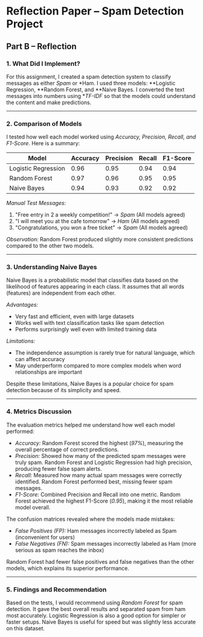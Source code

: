 # Reflection Paper – Spam Detection Project

## Part B – Reflection

### 1. What Did I Implement?
For this assignment, I created a spam detection system to classify messages as either *Spam* or *Ham. I used three models: **Logistic Regression, **Random Forest, and **Naive Bayes. I converted the text messages into numbers using **TF-IDF* so that the models could understand the content and make predictions.

---

### 2. Comparison of Models
I tested how well each model worked using *Accuracy, Precision, Recall, and F1-Score*. Here is a summary:

| Model               | Accuracy | Precision | Recall | F1-Score |
|--------------------|---------|----------|--------|----------|
| Logistic Regression | 0.96    | 0.95     | 0.94   | 0.94     |
| Random Forest       | 0.97    | 0.96     | 0.95   | 0.95     |
| Naive Bayes         | 0.94    | 0.93     | 0.92   | 0.92     |

*Manual Test Messages:*

1. "Free entry in 2 a weekly competition!" → *Spam* (All models agreed)  
2. "I will meet you at the cafe tomorrow" → *Ham* (All models agreed)  
3. "Congratulations, you won a free ticket" → *Spam* (All models agreed)  

*Observation:* Random Forest produced slightly more consistent predictions compared to the other two models.

---

### 3. Understanding Naive Bayes
Naive Bayes is a probabilistic model that classifies data based on the likelihood of features appearing in each class. It assumes that all words (features) are independent from each other.

*Advantages:*
- Very fast and efficient, even with large datasets
- Works well with text classification tasks like spam detection
- Performs surprisingly well even with limited training data

*Limitations:*
- The independence assumption is rarely true for natural language, which can affect accuracy
- May underperform compared to more complex models when word relationships are important

Despite these limitations, Naive Bayes is a popular choice for spam detection because of its simplicity and speed.

---

### 4. Metrics Discussion
The evaluation metrics helped me understand how well each model performed:

- *Accuracy:* Random Forest scored the highest (*97%*), measuring the overall percentage of correct predictions.  
- *Precision:* Showed how many of the predicted spam messages were truly spam. Random Forest and Logistic Regression had high precision, producing fewer false spam alerts.  
- *Recall:* Measured how many actual spam messages were correctly identified. Random Forest performed best, missing fewer spam messages.  
- *F1-Score:* Combined Precision and Recall into one metric. Random Forest achieved the highest F1-Score (*0.95*), making it the most reliable model overall.

The confusion matrices revealed where the models made mistakes:  
- *False Positives (FP):* Ham messages incorrectly labeled as Spam (inconvenient for users)  
- *False Negatives (FN):* Spam messages incorrectly labeled as Ham (more serious as spam reaches the inbox)  

Random Forest had fewer false positives and false negatives than the other models, which explains its superior performance.

---

### 5. Findings and Recommendation
Based on the tests, I would recommend using *Random Forest* for spam detection. It gave the best overall results and separated spam from ham most accurately. Logistic Regression is also a good option for simpler or faster setups. Naive Bayes is useful for speed but was slightly less accurate on this dataset.